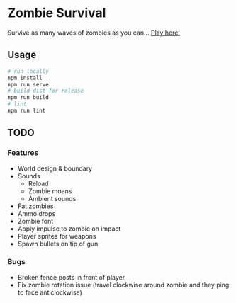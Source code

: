 # Zombie Survival

Survive as many waves of zombies as you can... [Play here!](https://jemgunay.co.uk/zombiesurvival)

## Usage

```bash
# run locally
npm install
npm run serve
# build dist for release
npm run build
# lint
npm run lint
```

## TODO

### Features

* World design & boundary
* Sounds
    * Reload
    * Zombie moans
    * Ambient sounds
* Fat zombies
* Ammo drops
* Zombie font
* Apply impulse to zombie on impact
* Player sprites for weapons
* Spawn bullets on tip of gun

### Bugs

* Broken fence posts in front of player
* Fix zombie rotation issue (travel clockwise around zombie and they ping to face anticlockwise)